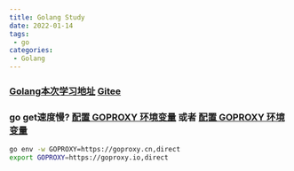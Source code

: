 ```yaml
---
title: Golang Study
date: 2022-01-14
tags:
 - go
categories:
 - Golang
---
```


### [Golang本次学习地址](https://www.bilibili.com/video/BV1CE411H7bQ?p=1) [Gitee](https://gitee.com/garvinew/gin-essential)

### go get速度慢? [配置 GOPROXY 环境变量](https://goproxy.io/zh/) 或者 [配置 GOPROXY 环境变量](https://goproxy.cn) 
```bash
go env -w GOPROXY=https://goproxy.cn,direct
export GOPROXY=https://goproxy.io,direct
```



